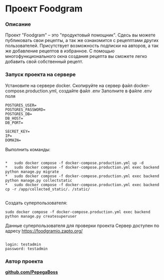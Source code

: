 # Проект Foodgram


### Описание
Проект "Foodgram" – это "продуктовый помощник". Сдесь вы можете публиковать свои рецепты, а так же ознакомится с рецепптами других пользователей.
Присутствует возможность подписки на авторов, а так же добавление рецептов в избранное.
С помощью многофункционального окна создания рецепта вы сможете легко добавить свой собственный рецепт.

### Запуск проекта на сервере

Установите на сервере docker. Скопируйте на сервер файл docker-compose.production.yml, создайте файл .env 
Заполните в файле .env поля

```
POSTGRES_USER=
POSTGRES_PASSWORD=
POSTGRES_DB=
DB_HOST=
DB_PORT=

SECRET_KEY= 
IP= 
DOMAIN=

```

Выполнить команды:

```

*   sudo docker compose -f docker-compose.production.yml up -d
*   sudo docker compose -f docker-compose.production.yml exec backend python manage.py migrate
*   sudo docker compose -f docker-compose.production.yml exec backend python manage.py collectstatic
*   sudo docker compose -f docker-compose.production.yml exec backend cp -r /app/collected_static/. /static/


```

Создать суперпользователя:


```
sudo docker compose -f docker-compose.production.yml exec backend python manage.py createsuperuser

```

Данные суперпользователя для проверки проекта
Сервер доступен по адресу https://foodgramio.zapto.org/

```

login: testadmin
password: testadmin

```




### Автор проекта

[**github.com/PepegaBoss**](https://github.com/PepegaBoss)
